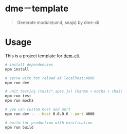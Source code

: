# dme－template

> Generate module(umd, seajs) by dme-cli


# Usage

This is a project template for [dem-cli](https://github.com/unclay/dme-cli.git).

``` bash
# install dependencies
npm install

# serve with hot reload at localhost:4000
npm run dev

# unit testing (test/*.spec.js) (karma + mocha + chai)
npm run test
npm run mocha

# you can custom host and port
npm run dev -- --host 0.0.0.0 --port 4000

# build for production with minification
npm run build
```